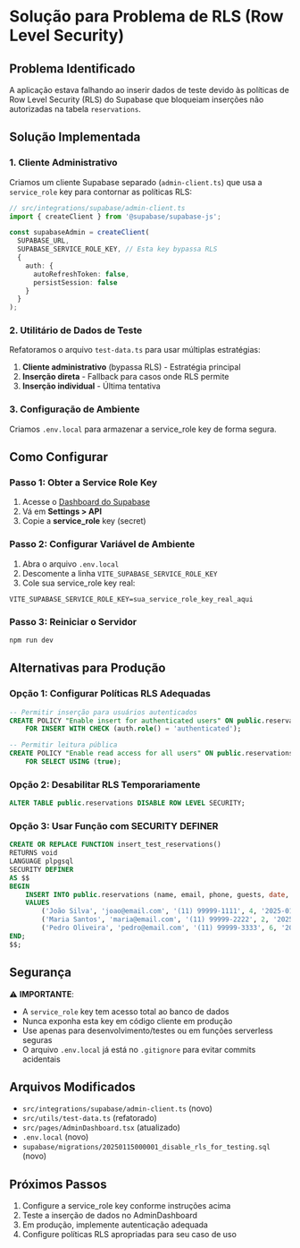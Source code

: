 # Solução para Problema de RLS (Row Level Security)

## Problema Identificado
A aplicação estava falhando ao inserir dados de teste devido às políticas de Row Level Security (RLS) do Supabase que bloqueiam inserções não autorizadas na tabela `reservations`.

## Solução Implementada

### 1. Cliente Administrativo
Criamos um cliente Supabase separado (`admin-client.ts`) que usa a `service_role` key para contornar as políticas RLS:

```typescript
// src/integrations/supabase/admin-client.ts
import { createClient } from '@supabase/supabase-js';

const supabaseAdmin = createClient(
  SUPABASE_URL,
  SUPABASE_SERVICE_ROLE_KEY, // Esta key bypassa RLS
  {
    auth: {
      autoRefreshToken: false,
      persistSession: false
    }
  }
);
```

### 2. Utilitário de Dados de Teste
Refatoramos o arquivo `test-data.ts` para usar múltiplas estratégias:
1. **Cliente administrativo** (bypassa RLS) - Estratégia principal
2. **Inserção direta** - Fallback para casos onde RLS permite
3. **Inserção individual** - Última tentativa

### 3. Configuração de Ambiente
Criamos `.env.local` para armazenar a service_role key de forma segura.

## Como Configurar

### Passo 1: Obter a Service Role Key
1. Acesse o [Dashboard do Supabase](https://supabase.com/dashboard/project/ankliiywmcpncymdlvaa)
2. Vá em **Settings > API**
3. Copie a **service_role** key (secret)

### Passo 2: Configurar Variável de Ambiente
1. Abra o arquivo `.env.local`
2. Descomente a linha `VITE_SUPABASE_SERVICE_ROLE_KEY`
3. Cole sua service_role key real:
```env
VITE_SUPABASE_SERVICE_ROLE_KEY=sua_service_role_key_real_aqui
```

### Passo 3: Reiniciar o Servidor
```bash
npm run dev
```

## Alternativas para Produção

### Opção 1: Configurar Políticas RLS Adequadas
```sql
-- Permitir inserção para usuários autenticados
CREATE POLICY "Enable insert for authenticated users" ON public.reservations
    FOR INSERT WITH CHECK (auth.role() = 'authenticated');

-- Permitir leitura pública
CREATE POLICY "Enable read access for all users" ON public.reservations
    FOR SELECT USING (true);
```

### Opção 2: Desabilitar RLS Temporariamente
```sql
ALTER TABLE public.reservations DISABLE ROW LEVEL SECURITY;
```

### Opção 3: Usar Função com SECURITY DEFINER
```sql
CREATE OR REPLACE FUNCTION insert_test_reservations()
RETURNS void
LANGUAGE plpgsql
SECURITY DEFINER
AS $$
BEGIN
    INSERT INTO public.reservations (name, email, phone, guests, date, periodo)
    VALUES 
        ('João Silva', 'joao@email.com', '(11) 99999-1111', 4, '2025-01-15', 'tarde'),
        ('Maria Santos', 'maria@email.com', '(11) 99999-2222', 2, '2025-01-15', 'noite'),
        ('Pedro Oliveira', 'pedro@email.com', '(11) 99999-3333', 6, '2025-01-16', 'tarde');
END;
$$;
```

## Segurança

⚠️ **IMPORTANTE**: 
- A `service_role` key tem acesso total ao banco de dados
- Nunca exponha esta key em código cliente em produção
- Use apenas para desenvolvimento/testes ou em funções serverless seguras
- O arquivo `.env.local` já está no `.gitignore` para evitar commits acidentais

## Arquivos Modificados
- `src/integrations/supabase/admin-client.ts` (novo)
- `src/utils/test-data.ts` (refatorado)
- `src/pages/AdminDashboard.tsx` (atualizado)
- `.env.local` (novo)
- `supabase/migrations/20250115000001_disable_rls_for_testing.sql` (novo)

## Próximos Passos
1. Configure a service_role key conforme instruções acima
2. Teste a inserção de dados no AdminDashboard
3. Em produção, implemente autenticação adequada
4. Configure políticas RLS apropriadas para seu caso de uso